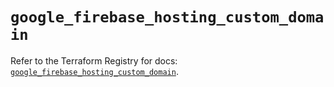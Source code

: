 # `google_firebase_hosting_custom_domain`

Refer to the Terraform Registry for docs: [`google_firebase_hosting_custom_domain`](https://registry.terraform.io/providers/hashicorp/google-beta/6.25.0/docs/resources/google_firebase_hosting_custom_domain).
